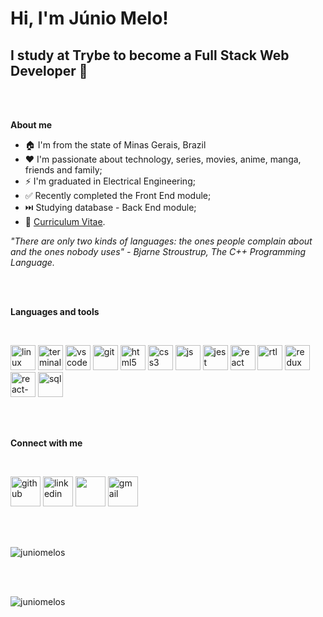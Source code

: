 
# Hi, I'm **Júnio Melo**! #
## I study at **Trybe** to become a **Full Stack Web Developer** 🚀 ##

<br />
<br />

**About me**

- 🏠 I'm from the state of Minas Gerais, Brazil
- ❤️ I'm passionate about technology, series, movies, anime, manga, friends and family;
- ⚡ I'm graduated in Electrical Engineering;
- ✅ Recently completed the Front End module;
- ⏭️ Studying database - Back End module;
- 📝 <a href="https://gitconnected.com/juniomelos/resume" target="_blank">Curriculum Vitae</a>.


*"There are only two kinds of languages: the ones people complain about and the ones nobody uses" - Bjarne Stroustrup, The C++ Programming Language.*

<br />
<br />

**Languages and tools**

<br />

<p align="left">
  <img src="https://i.ibb.co/tKyz7G4/linux.png" alt="linux" width="40" height="40">
  <img src="https://i.ibb.co/kgSThng/terminal1.png" alt="terminal" width="40" height="40"/>
  <img src="https://i.ibb.co/d6MSdKX/vscode.png" alt="vscode" width="40" height="40">
  <img src="https://i.ibb.co/j5b6qVv/git.png" alt="git" width="40" height="40"/>
  <img src="https://i.ibb.co/fN6Z3Zv/html5.png" alt="html5" width="40" height="40"/>
  <img src="https://i.ibb.co/z4C637n/css3.png" alt="css3" width="40" height="40"/>
  <img src="https://i.ibb.co/PMTq3h1/javascript.png" alt="js" width="40" height="40">
  <img src="https://i.ibb.co/tHKpKsf/jest.png" alt="jest" width="40" height="40"/>
  <img src="https://i.ibb.co/GdWdBBG/react.png" alt="react" width="40" height="40"/>
  <img src="https://i.ibb.co/ynmgxBX/rtl.png" alt="rtl" width="40" height="40"/>
  <img src="https://i.ibb.co/hWs1pvw/redux.png" alt="redux" width="40" height="40"/>
  <img src="https://i.ibb.co/Kjgxhp2/react-Hooks.png" alt="react-hooks" width="40" height="40"/>
  <img src="https://i.ibb.co/yBd3m08/sql.png" alt="sql" width="40" height="40"/>
</p>

<br />
<br />

**Connect with me**

<br />

[<img src="https://i.ibb.co/LJ3JKm9/github.png" alt="github" width="48px" height="48px">](https://github.com/juniomelos)
[<img src="https://i.ibb.co/qxg3WkK/linkedin-1.png" alt="linkedin" width="48px" height="48px">](https://www.linkedin.com/in/juniomelos/)
[<img src="https://i.ibb.co/Np67zVg/twitter-1.png" width="48px" height="48px">](https://twitter.com/JUNIOMELO8)
[<img src="https://i.ibb.co/zRKH9st/gmail-1.png" alt="gmail" width="48px" height="48px">](mailto:juniomelos@gmail.com)

<br />
<br />

<p>
    <img align="center" src="https://github-readme-stats.vercel.app/api?username=juniomelos&count_private=true&show_icons=true&theme=graywhite&icon_color=268bd2&title_color=268bd2" alt="juniomelos" />
</p>

<br />
<br />

<p align="left"> <img src="https://komarev.com/ghpvc/?username=juniomelos&color=blueviolet" alt="juniomelos" /> </p>
